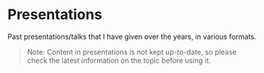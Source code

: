 # Presentations

Past presentations/talks that I have given over the years, in various formats.

> Note: Content in presentations is not kept up-to-date, so please check the latest information on the topic before using it.
